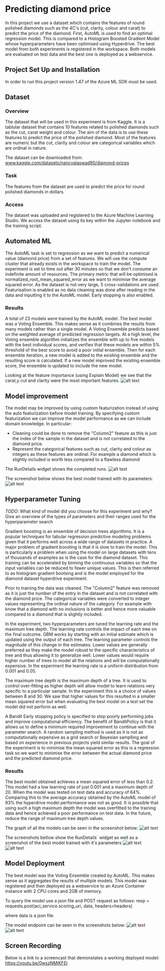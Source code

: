 # Predicting diamond price 

In this project we use a dataset which contains the features of round polished diamonds such as the 4C's (cut, clarity, colour and carat) to predict the price of the diamond. First, AutoML is used to find an optimal regression model. This is compared to a Histogram Boosted Gradient Model whose hyperparameters have been optimised using Hyperdrive. The best model from both experiments is registered in the workspace. Both models are evaluated on test data and the best one is deployed as a webservice.


## Project Set Up and Installation
In order to run this project version 1.47 of the Azure ML SDK must be used. 

## Dataset

### Overview
The dataset that will be used in this experiment is from Kaggle. It is a tablular dataset that contains 10 features related to polished diamonds such as the cut, carat weight and colour. The aim of the data is to use these features to predict the price of the polished diamond. Most of the features are numeric but the cut, clarity and colour are categorical variables which are ordinal in nature. 

The dataset can be downloaded from:
www.kaggle.com/datasets/nancyalaswad90/diamond-prices

### Task
The features from the dataset are used to predict the price for round polished diamonds in dollars.

### Access
The dataset was uploaded and registered to the Azure Machine Learning Studio. We access the dataset using its key within the Jupyter notebook and the training script.

## Automated ML
The AutoML task is set to regression as we want to predict a numerical value (diamond price) from a set of features. We will use the compute cluster that already exists in the workspace to train the model. The experiment is set to time out after 30 minutes so that we don't consume an indefinite amount of resources. The primary metric that will be optimised is normalized_root_mean_squared_error as we want to minimise the average squared error. As the dataset is not very large, 5 cross-validations are used. Featurisation is enabled as no data cleaning was done after reading in the data and inputting it to the AutoML model. Early stopping is also enabled.

### Results
A total of 23 models were trained by the AutoML model. The best model was a Voting Ensemble. This makes sense as it combines the results from many models rather than a single model.  A Voting Ensemble predicts based on the weighted average of predicted regression targets. At a high level, the Voting ensemble algorithm initializes the ensemble with up to five models with the best individual scores, and verifies that these models are within 5% threshold of the best score to avoid a poor initial ensemble. Then for each ensemble iteration, a new model is added to the existing ensemble and the resulting score is calculated. If a new model improved the existing ensemble score, the ensemble is updated to include the new model.

Looking at the feature importance (using Explain Model) we see that the carat,y cut and clarity were the most important features. 
![alt text](AutoMLNBFeatures.png)


## Model improvement 
The model may be improved by using custom featurization instead of using the auto featurization before model training. By specifying custom featurization we can improve the model performance as we can include domain knowledge. In particular:
* Cleaning could be done to remove the "Column2" feature as this is just the index of the sample in the dataset and is not correlated to the diamond price. 
* Represent the categorical features such as cut, clarity and colour as integers as these features are ordinal. For example a diamond which is slightly included is worth less compared to a flawless diamond

The RunDetails widget shows the completed runs.
![alt text](AutoMLRunDetailsScreenshot.png)

The screenshot below shows the best model trained with its parameters:
![alt text](AutoMLBestRunModel.png)


## Hyperparameter Tuning
*TODO*: What kind of model did you choose for this experiment and why? Give an overview of the types of parameters and their ranges used for the hyperparameter search

Gradient boosting is an ensemble of decision trees algorithms. It is a popular techniques for tabular regression predictive modeling problems given that it performs well across a wide range of datasets in practice. A major problem of gradient boosting is that it is slow to train the model. This is particularly a problem when using the model on large datasets with tens of thousands of examples as is the case for the diamond dataset. This training can be accelerated by binning the continuous variables so that the input variables can be reduced to fewer unique values. This is then referred to as histogram gradient bootsing and is the model employed for the diamond dataset hyperdrive experiment.

Prior to training the data was cleaned. The "Column2" feature was removed as it is just the number of the entry in the dataset and is not correlated with the diamond price. The categorical variables were converted to integer values representing the ordinal nature of the category. For example with know that a diamond with no inclusions is better and hence more valuable compared to a diamond that is slightly included.


In the experiment, two hyperparameters are tuned the learning rate and the maximum tree depth. The learning rate controls the impact of each tree on the final outcome. GBM works by starting with an initial estimate which is updated using the output of each tree. The learning parameter controls the magnitude of this change in the estimates. Lower values are generally preferred as they make the model robust to the specific characteristics of tree and thus allowing it to generalize well. Lower values would require higher number of trees to model all the relations and will be computationally expensive. In the experiment the learning rate is a uniform distribution from 0.001 and 0.05. 


The maximum tree depth is the maximum depth of a tree. It is used to control over-fitting as higher depth will allow model to learn relations very specific to a particular sample. In the experiment this is a choice of values between 8 and 30. We saw that higher values for this resulted in a smaller mean squared error but when evaluating the best model on a test set the model did not perform as well.


A Bandit Early stopping policy is specified to stop poorly performing jobs and improve computational efficiency. The benefit of BanditPolicy is that it allows us to define a minimum required improvement to continue with the parameter search. A random sampling method is used as it is not as computationally expensive as a grid search or Bayesian samplling and based on experience in previous projects yield similar results. The goal of the experiment is to minimise the mean squared error as this is a regression task so we want to minimise the error between the actual diamond price and the predicted diamond price.

### Results
The best model obtained achieves a mean squared error of less than 0.2. This model had a low learning rate of just 0.001 and a maximum depth of 20. When the model was tested on test data and accuracy of 64%. Comparing this to the average accuracy obtained by the AutoML model of 93% the hyperdrive model performance was not as good. It is possible that using such a high maximum depth the model was overfitted to the training data and hence achieved a poor performance on test data. In the future, reduce the range of maximum tree depth values.

The graph of all the models can be seen in the screenshot below:
![alt text](HyperparamModelPerformance.png)

The screenshots betlow show the RunDetails` widget as well as a screenshot of the best model trained with it's parameters
![alt text](HyperdriveRunWidget.png)
![alt text](HyperdriveBestRun.png)


## Model Deployment
The best model was the Voting Ensemble created by AutoML. This makes sense as it aggregates the results of multiple models. This model was registered and then deployed as a webservice to an Azure Container instance with 2 CPU cores and 2GB of memory.

To query the model use a json file and POST request as follows:
resp = requests.post(aci_service.scoring_uri, data, headers=headers)

where data is a json file. 

The model endpoint can be seen in the screenshots below:
![alt text](AutoMLEndpointStatus.png)
![alt text](AutoMLEndpointActive.png)


## Screen Recording
Below is a link to a screencast that demonstates a working deployed model:
https://youtu.be/0wszNMiKFEI
